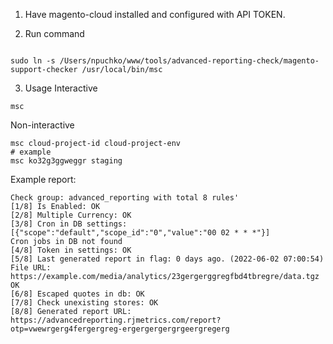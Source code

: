 1. Have magento-cloud installed and configured with API TOKEN.

2. Run command
```shell

sudo ln -s /Users/npuchko/www/tools/advanced-reporting-check/magento-support-checker /usr/local/bin/msc
```

3. Usage
Interactive
```shell
msc
```
Non-interactive
```shell
msc cloud-project-id cloud-project-env
# example
msc ko32g3ggweggr staging
```

Example report:
```shell
Check group: advanced_reporting with total 8 rules'
[1/8] Is Enabled: OK
[2/8] Multiple Currency: OK
[3/8] Cron in DB settings: [{"scope":"default","scope_id":"0","value":"00 02 * * *"}]
Cron jobs in DB not found
[4/8] Token in settings: OK
[5/8] Last generated report in flag: 0 days ago. (2022-06-02 07:00:54) File URL: https://example.com/media/analytics/23gergerggregfbd4tbregre/data.tgz
OK
[6/8] Escaped quotes in db: OK
[7/8] Check unexisting stores: OK
[8/8] Generated report URL: https://advancedreporting.rjmetrics.com/report?otp=vwewrgerg4fergergreg-ergergergergrgeergregerg


```